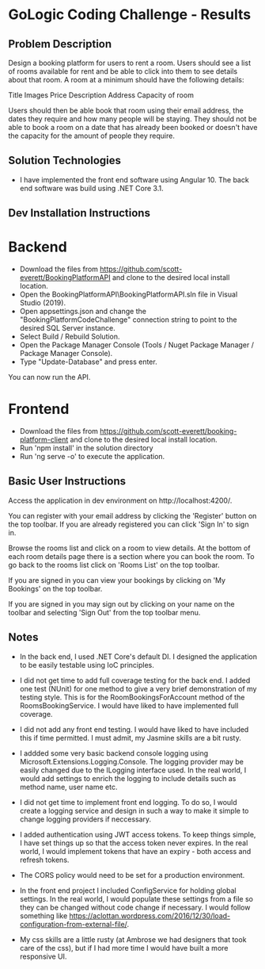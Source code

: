 # GoLogic Coding Challenge - Results

## Problem Description

Design a booking platform for users to rent a room. Users should see a list of rooms available for rent and be able to click into them to see details about that room. A room at a minimum should have the following details:

Title
Images
Price
Description
Address
Capacity of room

Users should then be able book that room using their email address, the dates they require and how many people will be staying. They should not be able to book a room on a date that has already been booked or doesn't have the capacity for the amount of people they require.

## Solution Technologies

- I have implemented the front end software using Angular 10. The back end software was build using .NET Core 3.1.

## Dev Installation Instructions

# Backend

- Download the files from https://github.com/scott-everett/BookingPlatformAPI and clone to the desired local install location.
- Open the BookingPlatformAPI\BookingPlatformAPI.sln file in Visual Studio (2019).
- Open appsettings.json and change the "BookingPlatformCodeChallenge" connection string to point to the desired SQL Server instance.
- Select Build / Rebuild Solution.
- Open the Package Manager Console (Tools / Nuget Package Manager / Package Manager Console).
- Type "Update-Database" and press enter.

You can now run the API.

# Frontend

- Download the files from https://github.com/scott-everett/booking-platform-client and clone to the desired local install location.
- Run 'npm install' in the solution directory
- Run 'ng serve -o' to execute the application.

## Basic User Instructions

Access the application in dev environment on http://localhost:4200/.

You can register with your email address by clicking the 'Register' button on the top toolbar. If you are already registered you can click 'Sign In' to sign in.

Browse the rooms list and click on a room to view details. At the bottom of each room details page there is a section where you can book the room. To go back to the rooms list click on 'Rooms List' on the top toolbar.

If you are signed in you can view your bookings by clicking on 'My Bookings' on the top toolbar.

If you are signed in you may sign out by clicking on your name on the toolbar and selecting 'Sign Out' from the top toolbar menu.

## Notes

- In the back end, I used .NET Core's default DI. I designed the application to be easily testable using IoC principles.

- I did not get time to add full coverage testing for the back end. I added one test (NUnit) for one method to give a very brief demonstration of my testing style. This is for the RoomBookingsForAccount method of the RoomsBookingService. I would have liked to have implemented full coverage.

- I did not add any front end testing. I would have liked to have included this if time permitted. I must admit, my Jasmine skills are a bit rusty.

- I addded some very basic backend console logging using Microsoft.Extensions.Logging.Console. The logging provider may be easily changed due to the ILogging interface used. In the real world, I would add settings to enrich the logging to include details such as method name, user name etc.

- I did not get time to implement front end logging. To do so, I would create a logging service and design in such a way to make it simple to change logging providers if neccessary.

- I added authentication using JWT access tokens. To keep things simple, I have set things up so that the access token never expires. In the real world, I would implement tokens that have an expiry - both access and refresh tokens.

- The CORS policy would need to be set for a production environment.

- In the front end project I included ConfigService for holding global settings. In the real world, I would populate these settings from a file so they can be changed without code change if necessary. I would follow something like https://aclottan.wordpress.com/2016/12/30/load-configuration-from-external-file/.

- My css skills are a little rusty (at Ambrose we had designers that took care of the css), but if I had more time I would have built a more responsive UI.
